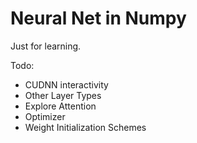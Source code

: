 # Neural Net in Numpy

Just for learning.

Todo:
* CUDNN interactivity
* Other Layer Types
* Explore Attention 
* Optimizer
* Weight Initialization Schemes  
